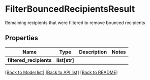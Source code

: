 # FilterBouncedRecipientsResult

Remaining recipients that were filtered to remove bounced recipients
## Properties
Name | Type | Description | Notes
------------ | ------------- | ------------- | -------------
**filtered_recipients** | **list[str]** |  | 

[[Back to Model list]](../README#documentation-for-models) [[Back to API list]](../README#documentation-for-api-endpoints) [[Back to README]](../README)


